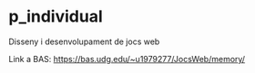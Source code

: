 # p_individual
Disseny i desenvolupament de jocs web

Link a BAS: https://bas.udg.edu/~u1979277/JocsWeb/memory/
